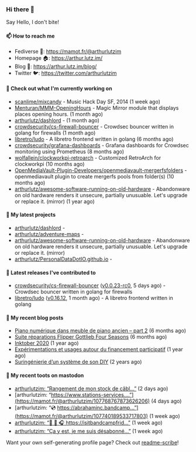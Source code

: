 ### Hi there 👋

Say Hello, I don't bite!

#### 📫 How to reach me

- Fediverse 🐘: https://mamot.fr/@arthurlutzim
- Homepage 🏠: https://arthur.lutz.im/
- Blog 📰: https://arthur.lutz.im/blog/
- Twitter 🐦: https://twitter.com/arthurlutzim

#### 👷 Check out what I'm currently working on

- [scanlime/mixcandy](https://github.com/scanlime/mixcandy) - Music Hack Day SF, 2014 (1 week ago)
- [Menturan/MMM-OpeningHours](https://github.com/Menturan/MMM-OpeningHours) - Magic Mirror module that displays places opening hours. (1 month ago)
- [arthurlutz/dashlord](https://github.com/arthurlutz/dashlord) -  (1 month ago)
- [crowdsecurity/cs-firewall-bouncer](https://github.com/crowdsecurity/cs-firewall-bouncer) - Crowdsec bouncer written in golang for firewalls (1 month ago)
- [libretro/ludo](https://github.com/libretro/ludo) - A libretro frontend written in golang (6 months ago)
- [crowdsecurity/grafana-dashboards](https://github.com/crowdsecurity/grafana-dashboards) - Grafana dashboards for Crowdsec monitoring using Prometheus (8 months ago)
- [wolfallein/clockworkpi-retroarch](https://github.com/wolfallein/clockworkpi-retroarch) - Customized RetroArch for clockworkpi (10 months ago)
- [OpenMediaVault-Plugin-Developers/openmediavault-mergerfsfolders](https://github.com/OpenMediaVault-Plugin-Developers/openmediavault-mergerfsfolders) - openmediavault plugin to create mergerfs pools from folder(s) (10 months ago)
- [arthurlutz/awesome-software-running-on-old-hardware](https://github.com/arthurlutz/awesome-software-running-on-old-hardware) - Abandonware on old hardware renders it unsecure, partially unusuable. Let&#39;s upgrade or replace it. (mirror) (1 year ago)

#### 🌱 My latest projects

- [arthurlutz/dashlord](https://github.com/arthurlutz/dashlord) - 
- [arthurlutz/adventure-maps](https://github.com/arthurlutz/adventure-maps) - 
- [arthurlutz/awesome-software-running-on-old-hardware](https://github.com/arthurlutz/awesome-software-running-on-old-hardware) - Abandonware on old hardware renders it unsecure, partially unusuable. Let&#39;s upgrade or replace it. (mirror)
- [arthurlutz/PersonalDataDotIO.github.io](https://github.com/arthurlutz/PersonalDataDotIO.github.io) - 

#### 🔭 Latest releases I've contributed to

- [crowdsecurity/cs-firewall-bouncer](https://github.com/crowdsecurity/cs-firewall-bouncer) ([v0.0.23-rc0](https://github.com/crowdsecurity/cs-firewall-bouncer/releases/tag/v0.0.23-rc0), 5 days ago) - Crowdsec bouncer written in golang for firewalls
- [libretro/ludo](https://github.com/libretro/ludo) ([v0.16.12](https://github.com/libretro/ludo/releases/tag/v0.16.12), 1 month ago) - A libretro frontend written in golang

#### 📜 My recent blog posts

- [Piano numérique dans meuble de piano ancien – part 2](https://arthur.lutz.im/blog/2021/08/16/piano-numerique-dans-meuble-de-piano-ancien-part-2/) (6 months ago)
- [Suite réparations Flipper Gottlieb Four Seasons](https://arthur.lutz.im/blog/2021/07/19/suite-reparations-flipper-gottlieb-four-seasons/) (6 months ago)
- [Inktober 2020](https://arthur.lutz.im/blog/2020/11/09/inktober-2020/) (1 year ago)
- [Expérimentations et usages autour du financement participatif](https://arthur.lutz.im/blog/2020/09/21/experimentations-et-usages-autour-du-financement-participatif/) (1 year ago)
- [Suringénierie d’un système de son DIY](https://arthur.lutz.im/blog/2020/06/01/suringenierie-dun-systeme-de-son-diy/) (2 years ago)

#### 🐘 My recent toots on mastodon

- [arthurlutzim: “Rangement de mon stock de câbl…”](https://mamot.fr/@arthurlutzim/107780319223082621) (2 days ago)
- [arthurlutzim: “https://www.stations-services.…”](https://mamot.fr/@arthurlutzim/107768767873626206) (4 days ago)
- [arthurlutzim: “💿  https://abrahaminc.bandcamp…”](https://mamot.fr/@arthurlutzim/107740189533717803) (1 week ago)
- [arthurlutzim: “🎼 🎵 🎧 https://isitbandcampfrid…”](https://mamot.fr/@arthurlutzim/107740177254067994) (1 week ago)
- [arthurlutzim: “Ça y est, je me suis désabonné…”](https://mamot.fr/@arthurlutzim/107733862129714811) (1 week ago)

Want your own self-generating profile page? Check out [readme-scribe](https://github.com/muesli/readme-scribe)!
